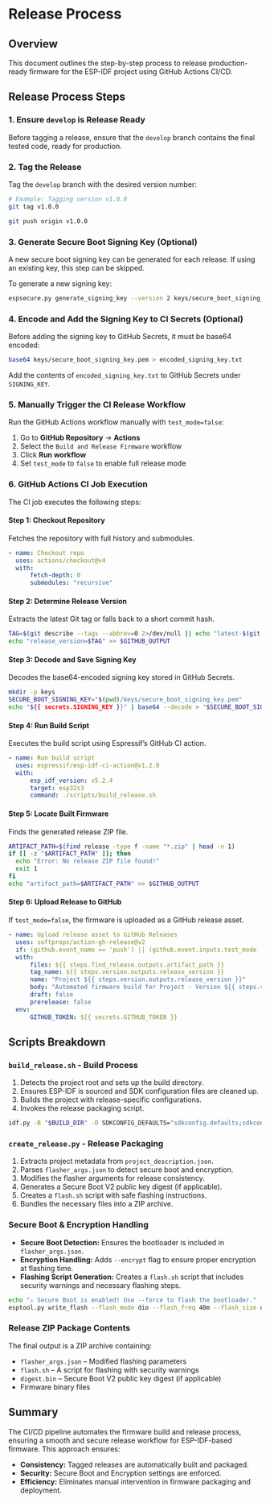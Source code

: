# Release Process

## Overview

This document outlines the step-by-step process to release production-ready firmware for the ESP-IDF project
using GitHub Actions CI/CD.

## Release Process Steps

### 1. Ensure `develop` is Release Ready

Before tagging a release, ensure that the `develop` branch contains the final tested code, ready for
production.

### 2. Tag the Release

Tag the `develop` branch with the desired version number:

```sh
# Example: Tagging version v1.0.0
git tag v1.0.0

git push origin v1.0.0
```

### 3. Generate Secure Boot Signing Key (Optional)

A new secure boot signing key can be generated for each release. If using an existing key, this step can be
skipped.

To generate a new signing key:

```sh
espsecure.py generate_signing_key --version 2 keys/secure_boot_signing_key.pem
```

### 4. Encode and Add the Signing Key to CI Secrets (Optional)

Before adding the signing key to GitHub Secrets, it must be base64 encoded:

```sh
base64 keys/secure_boot_signing_key.pem > encoded_signing_key.txt
```

Add the contents of `encoded_signing_key.txt` to GitHub Secrets under `SIGNING_KEY`.

### 5. Manually Trigger the CI Release Workflow

Run the GitHub Actions workflow manually with `test_mode=false`:

1. Go to **GitHub Repository** → **Actions**
2. Select the `Build and Release Firmware` workflow
3. Click **Run workflow**
4. Set `test_mode` to `false` to enable full release mode

### 6. GitHub Actions CI Job Execution

The CI job executes the following steps:

#### **Step 1: Checkout Repository**

Fetches the repository with full history and submodules.

```yaml
- name: Checkout repo
  uses: actions/checkout@v4
  with:
      fetch-depth: 0
      submodules: "recursive"
```

#### **Step 2: Determine Release Version**

Extracts the latest Git tag or falls back to a short commit hash.

```sh
TAG=$(git describe --tags --abbrev=0 2>/dev/null || echo "latest-$(git rev-parse --short HEAD)")
echo "release_version=$TAG" >> $GITHUB_OUTPUT
```

#### **Step 3: Decode and Save Signing Key**

Decodes the base64-encoded signing key stored in GitHub Secrets.

```sh
mkdir -p keys
SECURE_BOOT_SIGNING_KEY="$(pwd)/keys/secure_boot_signing_key.pem"
echo "${{ secrets.SIGNING_KEY }}" | base64 --decode > "$SECURE_BOOT_SIGNING_KEY"
```

#### **Step 4: Run Build Script**

Executes the build script using Espressif’s GitHub CI action.

```yaml
- name: Run build script
  uses: espressif/esp-idf-ci-action@v1.2.0
  with:
      esp_idf_version: v5.2.4
      target: esp32s3
      command: ./scripts/build_release.sh
```

#### **Step 5: Locate Built Firmware**

Finds the generated release ZIP file.

```sh
ARTIFACT_PATH=$(find release -type f -name "*.zip" | head -n 1)
if [[ -z "$ARTIFACT_PATH" ]]; then
  echo "Error: No release ZIP file found!"
  exit 1
fi
echo "artifact_path=$ARTIFACT_PATH" >> $GITHUB_OUTPUT
```

#### **Step 6: Upload Release to GitHub**

If `test_mode=false`, the firmware is uploaded as a GitHub release asset.

```yaml
- name: Upload release asset to GitHub Releases
  uses: softprops/action-gh-release@v2
  if: (github.event_name == 'push') || (github.event.inputs.test_mode != 'true')
  with:
      files: ${{ steps.find_release.outputs.artifact_path }}
      tag_name: ${{ steps.version.outputs.release_version }}
      name: "Project ${{ steps.version.outputs.release_version }}"
      body: "Automated firmware build for Project - Version ${{ steps.version.outputs.release_version }}."
      draft: false
      prerelease: false
  env:
      GITHUB_TOKEN: ${{ secrets.GITHUB_TOKEN }}
```

## Scripts Breakdown

### **`build_release.sh` - Build Process**

1. Detects the project root and sets up the build directory.
2. Ensures ESP-IDF is sourced and SDK configuration files are cleaned up.
3. Builds the project with release-specific configurations.
4. Invokes the release packaging script.

```sh
idf.py -B "$BUILD_DIR" -D SDKCONFIG_DEFAULTS="sdkconfig.defaults;sdkconfig.release" build
```

### **`create_release.py` - Release Packaging**

1. Extracts project metadata from `project_description.json`.
2. Parses `flasher_args.json` to detect secure boot and encryption.
3. Modifies the flasher arguments for release consistency.
4. Generates a Secure Boot V2 public key digest (if applicable).
5. Creates a `flash.sh` script with safe flashing instructions.
6. Bundles the necessary files into a ZIP archive.

### **Secure Boot & Encryption Handling**

-   **Secure Boot Detection:** Ensures the bootloader is included in `flasher_args.json`.
-   **Encryption Handling:** Adds `--encrypt` flag to ensure proper encryption at flashing time.
-   **Flashing Script Generation:** Creates a `flash.sh` script that includes security warnings and necessary
    flashing steps.

```sh
echo "⚠️ Secure Boot is enabled! Use --force to flash the bootloader."
esptool.py write_flash --flash_mode dio --flash_freq 40m --flash_size detect --force 0x0 bootloader.bin
```

### **Release ZIP Package Contents**

The final output is a ZIP archive containing:

-   `flasher_args.json` – Modified flashing parameters
-   `flash.sh` – A script for flashing with security warnings
-   `digest.bin` – Secure Boot V2 public key digest (if applicable)
-   Firmware binary files

## Summary

The CI/CD pipeline automates the firmware build and release process, ensuring a smooth and secure release
workflow for ESP-IDF-based firmware. This approach ensures:

-   **Consistency:** Tagged releases are automatically built and packaged.
-   **Security:** Secure Boot and Encryption settings are enforced.
-   **Efficiency:** Eliminates manual intervention in firmware packaging and deployment.
